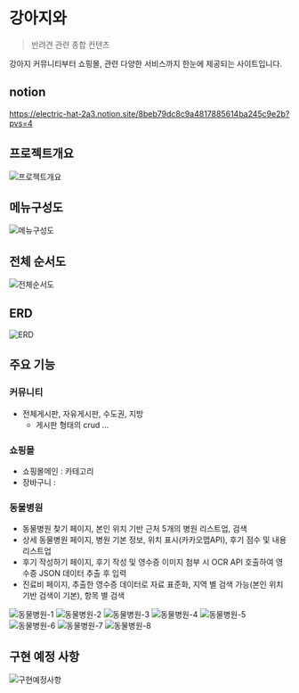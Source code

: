 # 강아지와

> 반려견 관련 종합 컨텐츠

강아지 커뮤니티부터 쇼핑몰, 관련 다양한 서비스까지 한눈에 제공되는 사이트입니다. 
## notion
https://electric-hat-2a3.notion.site/8beb79dc8c9a4817885614ba245c9e2b?pvs=4

## 프로젝트개요
![프로젝트개요](https://github.com/Starrain96/withPuppy_Master/assets/124110590/570cb47f-4152-43a9-bcdb-1544cf34258d)

## 메뉴구성도
![메뉴구성도](https://github.com/Starrain96/withPuppy_Master/assets/124110590/6384e2e5-65b3-4466-82ac-97d04d62d016)

## 전체 순서도
![전체순서도](https://github.com/Starrain96/withPuppy_Master/assets/124110590/a574f767-53ff-4835-854e-1118c347a047)

## ERD
![ERD](https://github.com/Starrain96/withPuppy_Master/assets/124110590/e0ebb260-e554-4839-8532-cf882dd04f5a)

## 주요 기능

### 커뮤니티
- 전체게시판, 자유게시판, 수도권, 지방
  - 게시판 형태의 crud ...

### 쇼핑몰
- 쇼핑몰메인 : 카테고리 
- 장바구니 : 

### 동물병원
- 동물병원 찾기 페이지, 본인 위치 기반 근처 5개의 병원 리스트업, 검색
- 상세 동물병원 페이지, 병원 기본 정보, 위치 표시(카카오맵API), 후기 점수 및 내용 리스트업
- 후기 작성하기 페이지, 후기 작성 및 영수증 이미지 첨부 시 OCR API 호출하여 영수증 JSON 데이터 추출 후 입력
- 진료비 페이지, 추출한 영수증 데이터로 자료 표준화, 지역 별 검색 가능(본인 위치기반 검색이 기본), 항목 별 검색
  
![동물병원-1](https://github.com/Starrain96/withPuppy_Master/assets/124110590/b5e6e98b-74bf-4a32-909f-e03ed6295fbd)
![동물병원-2](https://github.com/Starrain96/withPuppy_Master/assets/124110590/a141a7c4-915b-434f-8efd-9616e4d71c77)
![동물병원-3](https://github.com/Starrain96/withPuppy_Master/assets/124110590/938a367e-14ce-4c97-b9e8-335198917cb3)
![동물병원-4](https://github.com/Starrain96/withPuppy_Master/assets/124110590/38d16ee7-81a6-4482-8a31-fea64a2c0663)
![동물병원-5](https://github.com/Starrain96/withPuppy_Master/assets/124110590/401c2af6-0b7d-44a7-9d96-f82795da784e)
![동물병원-6](https://github.com/Starrain96/withPuppy_Master/assets/124110590/6076f9ce-38a4-452b-b4b7-ae4f081aebbc)
![동물병원-7](https://github.com/Starrain96/withPuppy_Master/assets/124110590/0992c00a-65e0-4d40-b2a2-8dcae33c941d)
![동물병원-8](https://github.com/Starrain96/withPuppy_Master/assets/124110590/c0e3a1a5-26d0-44ae-a503-f31eeb10c749)

## 구현 예정 사항
![구현예정사항](https://github.com/Starrain96/withPuppy_Master/assets/124110590/4367c06d-c85c-4c0c-b1c0-9a3c6da761c3)

